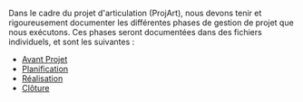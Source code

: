 Dans le cadre du projet d'articulation (ProjArt), nous devons tenir et rigoureusement documenter les différentes phases de gestion de projet que nous exécutons. Ces phases seront documentées dans des fichiers individuels, et sont les suivantes :
- [Avant Projet](Avant%20Projet.md)
- [Planification](Planification)
- [Réalisation](R%C3%A9alisation)
- [Clôture](Cl%C3%B4ture)